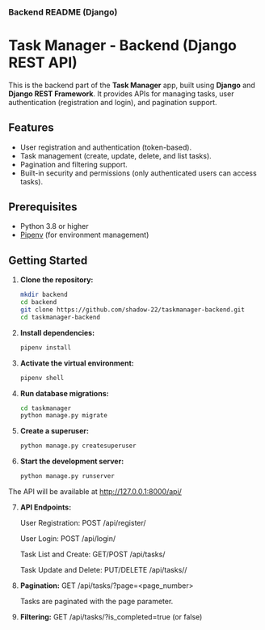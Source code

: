 ### Backend README (Django)

# Task Manager - Backend (Django REST API)

This is the backend part of the **Task Manager** app, built using **Django** and **Django REST Framework**. It provides APIs for managing tasks, user authentication (registration and login), and pagination support.

## Features

- User registration and authentication (token-based).
- Task management (create, update, delete, and list tasks).
- Pagination and filtering support.
- Built-in security and permissions (only authenticated users can access tasks).

## Prerequisites

- Python 3.8 or higher
- [Pipenv](https://pipenv.pypa.io/en/latest/) (for environment management)

## Getting Started

1. **Clone the repository:**

    ```bash
    mkdir backend
    cd backend
    git clone https://github.com/shadow-22/taskmanager-backend.git
    cd taskmanager-backend

2. **Install dependencies:**
    ```bash
    pipenv install

3. **Activate the virtual environment:**
    ```bash
    pipenv shell

4. **Run database migrations:**
    ```bash
    cd taskmanager
    python manage.py migrate

5. **Create a superuser:**
    ```bash
    python manage.py createsuperuser

6. **Start the development server:**
    ```bash
    python manage.py runserver

The API will be available at http://127.0.0.1:8000/api/

7. **API Endpoints:**

    User Registration: POST /api/register/

    User Login: POST /api/login/

    Task List and Create: GET/POST /api/tasks/

    Task Update and Delete: PUT/DELETE /api/tasks/<id>/

8. **Pagination:**
    GET /api/tasks/?page=<page_number>
    
    Tasks are paginated with the page parameter.

9. **Filtering:**
    GET /api/tasks/?is_completed=true (or false)

